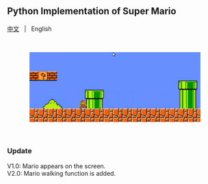 ## Python Implementation of Super Mario
<p align="left">
    <a href="README_CN.md">中文</a> &nbsp | &nbsp English
</p>
<br>
<p align="center">
    <img src="./.asset/top_logo.png" width="400"/>
<p>
<br>

### Update
V1.0: Mario appears on the screen.<br>
V2.0: Mario walking function is added.<br>

